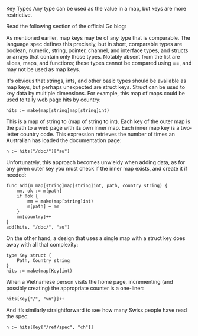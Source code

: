 Key Types
Any type can be used as the value in a map, but keys are more restrictive.

Read the following section of the official Go blog:

As mentioned earlier, map keys may be of any type that is comparable. The language spec defines this precisely, but in short, comparable types are boolean, numeric, string, pointer, channel, and interface types, and structs or arrays that contain only those types. Notably absent from the list are slices, maps, and functions; these types cannot be compared using ==, and may not be used as map keys.

It's obvious that strings, ints, and other basic types should be available as map keys, but perhaps unexpected are struct keys. Struct can be used to key data by multiple dimensions. For example, this map of maps could be used to tally web page hits by country:

```
hits := make(map[string]map[string]int)
```

This is a map of string to (map of string to int). Each key of the outer map is the path to a web page with its own inner map. Each inner map key is a two-letter country code. This expression retrieves the number of times an Australian has loaded the documentation page:

```
n := hits["/doc/"]["au"]
```

Unfortunately, this approach becomes unwieldy when adding data, as for any given outer key you must check if the inner map exists, and create it if needed:

```
func add(m map[string]map[string]int, path, country string) {
    mm, ok := m[path]
    if !ok {
        mm = make(map[string]int)
        m[path] = mm
    }
    mm[country]++
}
add(hits, "/doc/", "au")
```

On the other hand, a design that uses a single map with a struct key does away with all that complexity:

```
type Key struct {
    Path, Country string
}
hits := make(map[Key]int)
```

When a Vietnamese person visits the home page, incrementing (and possibly creating) the appropriate counter is a one-liner:

```
hits[Key{"/", "vn"}]++
```

And it’s similarly straightforward to see how many Swiss people have read the spec:
```
n := hits[Key{"/ref/spec", "ch"}]
```